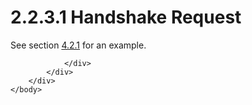 <html dir="LTR" xmlns:mshelp="http://msdn.microsoft.com/mshelp" xmlns:ddue="http://ddue.schemas.microsoft.com/authoring/2003/5" xmlns:xlink="http://www.w3.org/1999/xlink" xmlns:tool="http://www.microsoft.com/tooltip">
    <head>
        <meta http-equiv="Content-Type" content="text/html; CHARSET=utf-8"></meta>
        <meta name="save" content="history"></meta>
        <title>2.2.3.1 Handshake Request</title>
        <xml>
            <mshelp:toctitle title="2.2.3.1 Handshake Request"></mshelp:toctitle>
            <mshelp:rltitle title="[MS-SSAS8]: Handshake Request"></mshelp:rltitle>
            <mshelp:keyword index="A" term="2603bb7d-e07e-45fe-8875-defb6092dd1c"></mshelp:keyword>
            <mshelp:attr name="DCSext.ContentType" value="open specification"></mshelp:attr>
            <mshelp:attr name="AssetID" value="2603bb7d-e07e-45fe-8875-defb6092dd1c"></mshelp:attr>
            <mshelp:attr name="TopicType" value="kbRef"></mshelp:attr>
            <mshelp:attr name="DCSext.Title" value="[MS-SSAS8]: Handshake Request" />
        </xml>
    </head>
    <body>
        <div id="header">
            <h1 class="heading">2.2.3.1 Handshake Request</h1>
        </div>
        <div id="mainSection">
            <div id="mainBody">
                <div id="allHistory" class="saveHistory"></div>
                <div id="sectionSection0" class="section" name="collapseableSection">
                    

<p>See section <a href="3882daba-2b38-4bed-a37e-1f230433e091.md">4.2.1</a> for an example.</p>


                </div>
            </div>
        </div>
    </body>
</html>